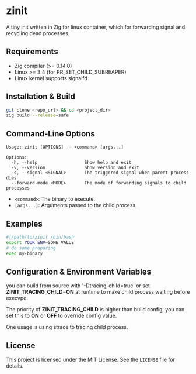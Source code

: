 # zinit

A tiny init written in Zig for linux container, which for forwarding signal and recycling dead processes.

## Requirements

- Zig compiler (>= 0.14.0)
- Linux >= 3.4 (for PR_SET_CHILD_SUBREAPER)
- Linux kernel supports signalfd

## Installation & Build

```bash
git clone <repo_url> && cd <project_dir>
zig build --release=safe
```

## Command‑Line Options

```Text
Usage: zinit [OPTIONS] -- <command> [args...]

Options:
  -h, --help                  Show help and exit
  -v, --version               Show version and exit
  -s, --signal <SIGNAL>       The triggered signal when parent process dies
  --forward-mode <MODE>       The mode of forwarding signals to child processes
```

- `<command>`: The binary to execute.
- `[args...]`: Arguments passed to the child process.

## Examples

```bash
#!/path/to/zinit /bin/bash
export YOUR_ENV=SOME_VALUE
# do some preparing
exec my-binary
```

## Configuration & Environment Variables

you can build from source with '-Dtracing-child=true' or set **ZINIT_TRACING_CHILD=ON** at runtime to make child process waiting before execvpe.

The priority of **ZINIT_TRACING_CHILD** is higher than build config, you can set this to **ON** or **OFF** to override config value.

One usage is using strace to tracing child process.

## License

This project is licensed under the MIT License. See the `LICENSE` file for details.

